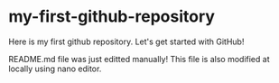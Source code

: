 # my-first-github-repository
Here is my first github repository. Let's get started with GitHub!

README.md file was just editted manually! This file is also modified at locally using nano editor.
